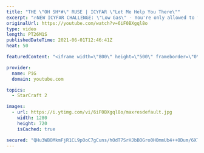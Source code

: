 ```yaml
---
title: "THE \"OH SH*#\" RUSE | ICYFAR \"Let Me Help You There\""
excerpt: "🔥NEW ICYFAR CHALLENGE: \"Low Gas\" - You're only allowed to take the gases in your main base! Send submissions to eonblu95@gmail.com as attachment AND only ICYFAR as the subject. Max 1 replay per person. Latest submission is on the 27th of March.  🔥New Community Submission Series: RATE MY STARCRAFT!"
originalUrl: https://youtube.com/watch?v=6iF0BXgql8o
type: video
length: PT26M1S
publishedDateTime: 2021-06-01T12:46:41Z
heat: 50

featuredContent: "<iframe width=\"800\" height=\"500\" frameborder=\"0\" src=\"https://www.youtube.com/embed/6iF0BXgql8o\" allow=\"accelerometer; autoplay; encrypted-media; gyroscope; picture-in-picture\" allowfullscreen></iframe>"

provider:
  name: PiG
  domain: youtube.com

topics:
  - StarCraft 2

images:
  - url: https://i.ytimg.com/vi/6iF0BXgql8o/maxresdefault.jpg
    width: 1280
    height: 720
    isCached: true

secured: "QHu3WBOMkmFjR1CL9pOoC7gCuns/hOdT7SrHJbBOGro0HOmmUb4++ODum/6XTewMR5/18a5iPcjOhrr95Zk1sVzziGhCLV+upeVDO8BCIhnBGqIxeGLhmOAkAGgr85kGKqJKVvjHkAa+bKeGHVbjiUf1snBQQJhbRu24gbGnqvlnSJkqNOy45TxDBhpeYdfHpWfLnPUWCU8iQc+YMWZWXHnBLKuOvVdGNjbxCtZ4aY3PqG40TluVOz5bmnXgMrhfRZ6MrFUtRBmF60AsxMuVTCM3OzcpOJwdGFcLOQYiBN5TIsfCr4vOB8343NRzmJBcjYoiU9jDKMOPO40SfRxjgXkd+1lfCRVlQ3bYy006VYDu3GMawJ8vlhC8AC6tuIwgXtie5f7OxbF+cXeOQigEOl4uco8wp9Ci5rlJpTWdAZI=;7n4x85EBR5m8XkyFr74Huw=="
---
```


